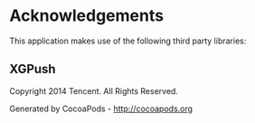 # Acknowledgements
This application makes use of the following third party libraries:

## XGPush

Copyright 2014 Tencent. All Rights Reserved.

Generated by CocoaPods - http://cocoapods.org
